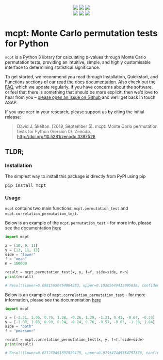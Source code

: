 <p align="center">
    <a href="https://pypi.python.org/pypi/mcpt/" alt="version">
        <img src="https://img.shields.io/pypi/v/mcpt.svg" /></a>
    <a href="https://pypi.python.org/pypi/mcpt/" alt="status">
        <img src="https://img.shields.io/pypi/status/mcpt.svg" /></a>
    <a href="https://pypi.python.org/pypi/mcpt/" alt="status">
        <img src="https://img.shields.io/pypi/pyversions/mcpt.svg" /></a>
    <br>
    <a href="https://doi.org/10.5281/zenodo.3387528" alt="status">
        <img src="https://zenodo.org/badge/DOI/10.5281/zenodo.3387528.svg" /></a>
     <a href="https://pypi.python.org/pypi/mcpt/" alt="status">
        <img src="https://img.shields.io/pypi/l/mcpt.svg" /></a> 
     <a href="https://pypi.python.org/pypi/mcpt/" alt="status">
        <img src="https://img.shields.io/pypi/dm/mcpt.svg" /></a> 
</p>


# mcpt: Monte Carlo permutation tests for Python
`mcpt` is a Python 3 library for calculating p-values through Monte Carlo permutation tests, providing an intuitive, simple, and highly customisable interface to determining statistical significance.

To get started, we recommend you read through Installation, Quickstart, and Functions sections of our [read the docs documentation](https://mcpt.readthedocs.io/en/latest/). Also check out the [FAQ](https://mcpt.readthedocs.io/en/latest/documentation/faq.html), which we update regularly. If you have concerns about the software, or feel that there is something that should be more explicit, then we’d love to hear from you – [please open an issue on Github](https://github.com/Ravenlocke/mcpt/issues) and we’ll get back in touch ASAP.

If you use `mcpt` in your research, please support us by citing the initial release:

> David J. Skelton. (2019, September 5). mcpt: Monte Carlo permutation tests for Python (Version 0). Zenodo. http://doi.org/10.5281/zenodo.3387528



## TLDR;
### Installation
The simplest way to install this package is directly from PyPI using pip

<pre>
pip install mcpt
</pre>

### Usage
`mcpt` contains two main functions: `mcpt.permutation_test` and `mcpt.correlation_permutation_test`. 


Below is an example of the `mcpt.permutation_test` - for more info, please see the documentation [here](https://mcpt.readthedocs.io/en/latest/documentation/quickstart.html#permutation-test)

```python
import mcpt

x = [10, 9, 11]
y = [12, 11, 13]
side = "lower"
f = "mean"
n = 100000

result = mcpt.permutation_test(x, y, f=f, side=side, n=n)
print(result)

# Result(lower=0.09815650454064283, upper=0.10305649415095638, confidence=0.99)
```

Below is an example of `mcpt.correlation_permutation_test` - for more information, please see the documentation [here](https://mcpt.readthedocs.io/en/latest/documentation/quickstart.html#correlation-permutation-test)

```python
import mcpt

x = [-2.31, 1.06, 0.76, 1.38, -0.26, 1.29, -1.31, 0.41, -0.67, -0.58]
y = [-1.08, 1.03, 0.90, 0.24, -0.24, 0.76, -0.57, -0.05, -1.28, 1.04]
side = "both"
f = "pearsonr"

result = mcpt.correlation_permutation_test(x, y, f=f, side=side)
print(result)

# Result(lower=0.021282451892029475, upper=0.029347445354757373, confidence=0.99)
```
